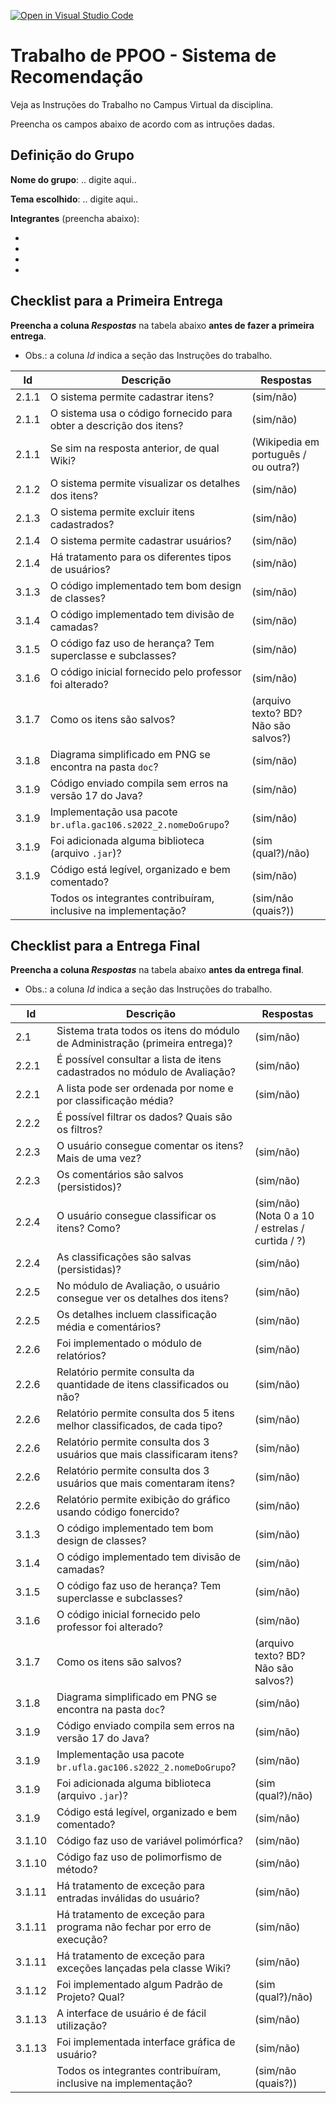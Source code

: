 [![Open in Visual Studio Code](https://classroom.github.com/assets/open-in-vscode-c66648af7eb3fe8bc4f294546bfd86ef473780cde1dea487d3c4ff354943c9ae.svg)](https://classroom.github.com/online_ide?assignment_repo_id=9790694&assignment_repo_type=AssignmentRepo)
# Trabalho de PPOO - Sistema de Recomendação

Veja as Instruções do Trabalho no Campus Virtual da disciplina.

Preencha os campos abaixo de acordo com as intruções dadas.

## Definição do Grupo

**Nome do grupo**: .. digite aqui..

**Tema escolhido**: .. digite aqui..

**Integrantes** (preencha abaixo):

- 
- 
- 
- 


## Checklist para a Primeira Entrega

**Preencha a coluna _Respostas_** na tabela abaixo **antes de fazer a primeira entrega**.

- Obs.: a coluna _Id_ indica a seção das Instruções do trabalho.

|  Id   |  Descrição                                                         | Respostas | 
|-------|--------------------------------------------------------------------|-----------|
| 2.1.1 | O sistema permite cadastrar itens?                                 | (sim/não) |
| 2.1.1 | O sistema usa o código fornecido para obter a descrição dos itens? | (sim/não) |
| 2.1.1 | Se sim na resposta anterior, de qual Wiki?                         | (Wikipedia em português / ou outra?) |
| 2.1.2 | O sistema permite visualizar os detalhes dos itens?                | (sim/não) |
| 2.1.3 | O sistema permite excluir itens cadastrados?                       | (sim/não) |
| 2.1.4 | O sistema permite cadastrar usuários?                              | (sim/não) |
| 2.1.4 | Há tratamento para os diferentes tipos de usuários?                | (sim/não) |
| 3.1.3 | O código implementado tem bom design de classes?                   | (sim/não) |
| 3.1.4 | O código implementado tem divisão de camadas?                      | (sim/não) |
| 3.1.5 | O código faz uso de herança? Tem superclasse e subclasses?         | (sim/não) |
| 3.1.6 | O código inicial fornecido pelo professor foi alterado?            | (sim/não) |
| 3.1.7 | Como os itens são salvos?                                          | (arquivo texto? BD? Não são salvos?) |
| 3.1.8 | Diagrama simplificado em PNG se encontra na pasta `doc`?           | (sim/não) |
| 3.1.9 | Código enviado compila sem erros na versão 17 do Java?             | (sim/não) |
| 3.1.9 | Implementação usa pacote `br.ufla.gac106.s2022_2.nomeDoGrupo`?     | (sim/não) |
| 3.1.9 | Foi adicionada alguma biblioteca (arquivo `.jar`)?                 | (sim (qual?)/não) |
| 3.1.9 | Código está legível, organizado e bem comentado?                   | (sim/não) |
|       | Todos os integrantes contribuíram, inclusive na implementação?     | (sim/não (quais?)) |

## Checklist para a Entrega Final

**Preencha a coluna _Respostas_** na tabela abaixo **antes da entrega final**.

- Obs.: a coluna _Id_ indica a seção das Instruções do trabalho.

|  Id   |  Descrição                                                                  | Respostas | 
|-------|-----------------------------------------------------------------------------|-----------|
| 2.1   | Sistema trata todos os itens do módulo de Administração (primeira entrega)? | (sim/não) |
| 2.2.1 | É possível consultar a lista de itens cadastrados no módulo de Avaliação?   | (sim/não) |
| 2.2.1 | A lista pode ser ordenada por nome e por classificação média?               | (sim/não) |
| 2.2.2 | É possível filtrar os dados? Quais são os filtros?                          |           |
| 2.2.3 | O usuário consegue comentar os itens? Mais de uma vez?                      | (sim/não) |
| 2.2.3 | Os comentários são salvos (persistidos)?                                    | (sim/não) |
| 2.2.4 | O usuário consegue classificar os itens? Como?                              | (sim/não) (Nota 0 a 10 / estrelas / curtida / ?) |
| 2.2.4 | As classificações são salvas (persistidas)?                                 | (sim/não) |
| 2.2.5 | No módulo de Avaliação, o usuário consegue ver os detalhes dos itens?       | (sim/não) |
| 2.2.5 | Os detalhes incluem classificação média e comentários?                      | (sim/não) |
| 2.2.6 | Foi implementado o módulo de relatórios?                                    | (sim/não) |
| 2.2.6 | Relatório permite consulta da quantidade de itens classificados ou não?     | (sim/não) |
| 2.2.6 | Relatório permite consulta dos 5 itens melhor classificados, de cada tipo?  | (sim/não) |
| 2.2.6 | Relatório permite consulta dos 3 usuários que mais classificaram itens?     | (sim/não) |
| 2.2.6 | Relatório permite consulta dos 3 usuários que mais comentaram itens?        | (sim/não) |
| 2.2.6 | Relatório permite exibição do gráfico usando código fonercido?              | (sim/não) |
| 3.1.3 | O código implementado tem bom design de classes?                   | (sim/não) |
| 3.1.4 | O código implementado tem divisão de camadas?                      | (sim/não) |
| 3.1.5 | O código faz uso de herança? Tem superclasse e subclasses?         | (sim/não) |
| 3.1.6 | O código inicial fornecido pelo professor foi alterado?            | (sim/não) |
| 3.1.7 | Como os itens são salvos?                                          | (arquivo texto? BD? Não são salvos?) |
| 3.1.8 | Diagrama simplificado em PNG se encontra na pasta `doc`?           | (sim/não) |
| 3.1.9 | Código enviado compila sem erros na versão 17 do Java?             | (sim/não) |
| 3.1.9 | Implementação usa pacote `br.ufla.gac106.s2022_2.nomeDoGrupo`?     | (sim/não) |
| 3.1.9 | Foi adicionada alguma biblioteca (arquivo `.jar`)?                 | (sim (qual?)/não) |
| 3.1.9 | Código está legível, organizado e bem comentado?                   | (sim/não) |
| 3.1.10| Código faz uso de variável polimórfica?                            | (sim/não) |
| 3.1.10| Código faz uso de polimorfismo de método?                          | (sim/não) |
| 3.1.11| Há tratamento de exceção para entradas inválidas do usuário?       | (sim/não) |
| 3.1.11| Há tratamento de exceção para programa não fechar por erro de execução? | (sim/não) |
| 3.1.11| Há tratamento de exceção para exceções lançadas pela classe Wiki?  | (sim/não) |
| 3.1.12| Foi implementado algum Padrão de Projeto? Qual?                    | (sim (qual?)/não) |
| 3.1.13| A interface de usuário é de fácil utilização?                      | (sim/não) |
| 3.1.13| Foi implementada interface gráfica de usuário?                     | (sim/não) |
|       | Todos os integrantes contribuíram, inclusive na implementação?     | (sim/não (quais?)) |
